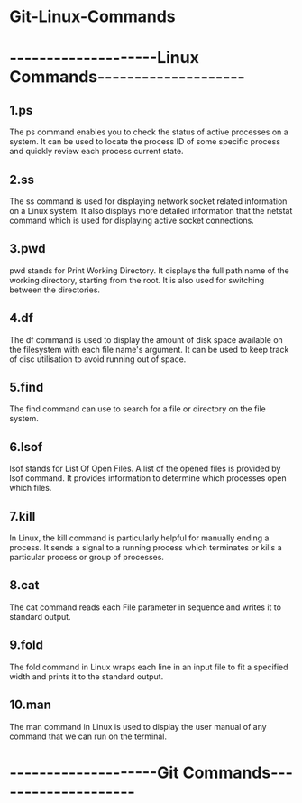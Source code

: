 # Git-Linux-Commands

# --------------------Linux Commands--------------------

## 1.ps
The ps command enables you to check the status of active processes on a system. It can be used to locate the process ID of some specific process and quickly review each process current state. 

## 2.ss 
The ss command is used for displaying network socket related information on a Linux system. It also displays more detailed information that the netstat command which is used for displaying active socket connections.

## 3.pwd
pwd stands for Print Working Directory. It displays the full path name of the working directory, starting from the root. It is also used for switching between the directories. 

## 4.df
The df command is used to display the amount of disk space available on the filesystem with each file name's argument. It can be used to keep track of disc utilisation to avoid running out of space.

## 5.find
The find command can use to search for a file or directory on the file system. 

## 6.lsof
lsof stands for List Of Open Files. A list of the opened files is provided by lsof command. It provides information to determine which processes open which files.

## 7.kill
In Linux, the kill command is particularly helpful for manually ending a process. It sends a signal to a running process which terminates or kills a particular process or group of processes.

## 8.cat
The cat command reads each File parameter in sequence and writes it to standard output. 

## 9.fold
The fold command in Linux wraps each line in an input file to fit a specified width and prints it to the standard output.

## 10.man
The man command in Linux is used to display the user manual of any command that we can run on the terminal.


# --------------------Git Commands--------------------




